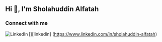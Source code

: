Hi 👋, I'm Sholahuddin Alfatah
---
<p>

### Connect with me 

[<img align="left" alt="LinkedIn" src="https://img.shields.io/badge/linkedin-%230077B5.svg?&style=for-the-badge&logo=linkedin&logoColor=white" />][linkedin]
  (https://www.linkedin.com/in/sholahuddin-alfatah)
<br />
<br />
